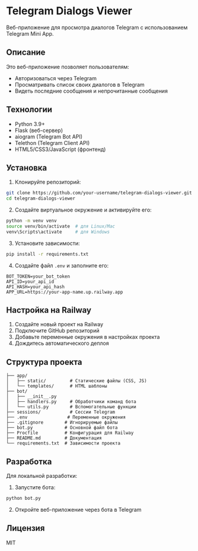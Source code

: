 # Telegram Dialogs Viewer

Веб-приложение для просмотра диалогов Telegram с использованием Telegram Mini App.

## Описание

Это веб-приложение позволяет пользователям:
- Авторизоваться через Telegram
- Просматривать список своих диалогов в Telegram
- Видеть последние сообщения и непрочитанные сообщения

## Технологии

- Python 3.9+
- Flask (веб-сервер)
- aiogram (Telegram Bot API)
- Telethon (Telegram Client API)
- HTML5/CSS3/JavaScript (фронтенд)

## Установка

1. Клонируйте репозиторий:
```bash
git clone https://github.com/your-username/telegram-dialogs-viewer.git
cd telegram-dialogs-viewer
```

2. Создайте виртуальное окружение и активируйте его:
```bash
python -m venv venv
source venv/bin/activate  # для Linux/Mac
venv\Scripts\activate     # для Windows
```

3. Установите зависимости:
```bash
pip install -r requirements.txt
```

4. Создайте файл `.env` и заполните его:
```
BOT_TOKEN=your_bot_token
API_ID=your_api_id
API_HASH=your_api_hash
APP_URL=https://your-app-name.up.railway.app
```

## Настройка на Railway

1. Создайте новый проект на Railway
2. Подключите GitHub репозиторий
3. Добавьте переменные окружения в настройках проекта
4. Дождитесь автоматического деплоя

## Структура проекта

```
├── app/
│   ├── static/         # Статические файлы (CSS, JS)
│   └── templates/      # HTML шаблоны
├── bot/
│   ├── __init__.py
│   ├── handlers.py     # Обработчики команд бота
│   └── utils.py        # Вспомогательные функции
├── sessions/           # Сессии Telegram
├── .env               # Переменные окружения
├── .gitignore        # Игнорируемые файлы
├── bot.py            # Основной файл бота
├── Procfile          # Конфигурация для Railway
├── README.md         # Документация
└── requirements.txt  # Зависимости проекта
```

## Разработка

Для локальной разработки:

1. Запустите бота:
```bash
python bot.py
```

2. Откройте веб-приложение через бота в Telegram

## Лицензия

MIT 